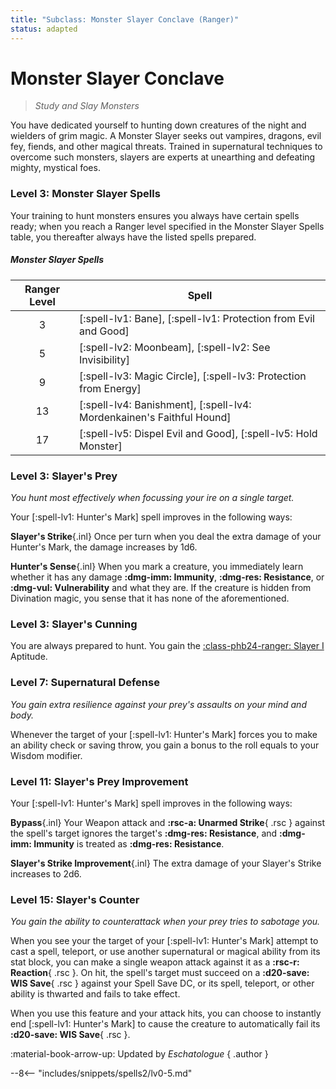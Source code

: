 ```yaml
---
title: "Subclass: Monster Slayer Conclave (Ranger)"
status: adapted
---
```


<p style="display:none">
Study and Slay Monsters
</p>

# Monster Slayer Conclave

> *Study and Slay Monsters*

You have dedicated yourself to hunting down creatures of the night and wielders of grim magic. A Monster Slayer seeks out vampires, dragons, evil fey, fiends, and other magical threats. Trained in supernatural techniques to overcome such monsters, slayers are experts at unearthing and defeating mighty, mystical foes.

### Level 3: Monster Slayer Spells 

Your training to hunt monsters ensures you always have certain spells ready; when you reach a Ranger level specified in the Monster Slayer Spells table, you thereafter always have the listed spells prepared.

##### Monster Slayer Spells

| Ranger Level | Spell |
|:-:|---|
| 3 | [:spell-lv1: Bane], [:spell-lv1: Protection from Evil and Good] |
| 5 | [:spell-lv2: Moonbeam], [:spell-lv2: See Invisibility] |
| 9 | [:spell-lv3: Magic Circle], [:spell-lv3: Protection from Energy] |
| 13 | [:spell-lv4: Banishment], [:spell-lv4: Mordenkainen's Faithful Hound] |
| 17 | [:spell-lv5: Dispel Evil and Good], [:spell-lv5: Hold Monster] |

### Level 3: Slayer's Prey

*You hunt most effectively when focussing your ire on a single target.*

Your [:spell-lv1: Hunter's Mark] spell improves in the following ways:

**Slayer's Strike**{.inl} Once per turn when you deal the extra damage of your Hunter's Mark, the damage increases by 1d6.

**Hunter's Sense**{.inl} When you mark a creature, you immediately learn whether it has any damage **:dmg-imm: Immunity**, **:dmg-res: Resistance**, or **:dmg-vul: Vulnerability** and what they are. If the creature is hidden from Divination magic, you sense that it has none of the aforementioned.

### Level 3: Slayer's Cunning

You are always prepared to hunt. You gain the [:class-phb24-ranger: Slayer I](../../option/class-options/ranger-aptitude.md#slayer-i) Aptitude.

### Level 7: Supernatural Defense

*You gain extra resilience against your prey's assaults on your mind and body.*

Whenever the target of your [:spell-lv1: Hunter's Mark] forces you to make an ability check or saving throw, you gain a bonus to the roll equals to your Wisdom modifier.

### Level 11: Slayer's Prey Improvement

Your [:spell-lv1: Hunter's Mark] spell improves in the following ways:

**Bypass**{.inl} Your Weapon attack and **:rsc-a: Unarmed Strike**{ .rsc } against the spell's target ignores the target's **:dmg-res: Resistance**, and **:dmg-imm: Immunity** is treated as **:dmg-res: Resistance**.

**Slayer's Strike Improvement**{.inl} The extra damage of your Slayer's Strike increases to 2d6.

### Level 15: Slayer's Counter

*You gain the ability to counterattack when your prey tries to sabotage you.*

When you see your the target of your [:spell-lv1: Hunter's Mark] attempt to cast a spell, teleport, or use another supernatural or magical ability from its stat block, you can make a single weapon attack against it as a **:rsc-r: Reaction**{ .rsc }. On hit, the spell's target must succeed on a **:d20-save: WIS Save**{ .rsc } against your Spell Save DC, or its spell, teleport, or other ability is thwarted and fails to take effect.

When you use this feature and your attack hits, you can choose to instantly end [:spell-lv1: Hunter's Mark] to cause the creature to automatically fail its **:d20-save: WIS Save**{ .rsc }.

:material-book-arrow-up: Updated by *Eschatologue*
{ .author }

--8<-- "includes/snippets/spells2/lv0-5.md"